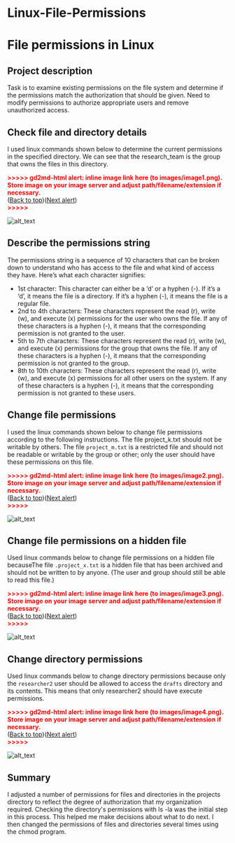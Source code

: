 # Linux-File-Permissions
# File permissions in Linux


## Project description

Task is to examine existing permissions on the file system and determine if the permissions match the authorization that should be given. Need to modify permissions to authorize appropriate users and remove unauthorized access.


## Check file and directory details

I used linux commands shown below to determine the current permissions in the specified directory. We can see that the research_team is the group that owns the files in this directory. 



<p id="gdcalert1" ><span style="color: red; font-weight: bold">>>>>>  gd2md-html alert: inline image link here (to images/image1.png). Store image on your image server and adjust path/filename/extension if necessary. </span><br>(<a href="#">Back to top</a>)(<a href="#gdcalert2">Next alert</a>)<br><span style="color: red; font-weight: bold">>>>>> </span></p>


![alt_text](images/image1.png "image_tooltip")



## Describe the permissions string

The permissions string is a sequence of 10 characters that can be broken down to understand who has access to the file and what kind of access they have. Here’s what each character signifies:



* 1st character: This character can either be a ‘d’ or a hyphen (-). If it’s a ‘d’, it means the file is a directory. If it’s a hyphen (-), it means the file is a regular file.
* 2nd to 4th characters: These characters represent the read (r), write (w), and execute (x) permissions for the user who owns the file. If any of these characters is a hyphen (-), it means that the corresponding permission is not granted to the user.
* 5th to 7th characters: These characters represent the read (r), write (w), and execute (x) permissions for the group that owns the file. If any of these characters is a hyphen (-), it means that the corresponding permission is not granted to the group.
* 8th to 10th characters: These characters represent the read (r), write (w), and execute (x) permissions for all other users on the system. If any of these characters is a hyphen (-), it means that the corresponding permission is not granted to these users.

 


## Change file permissions

I used the linux commands shown below to change file permissions according to the following instructions. The file project_k.txt should not be writable  by others. The file `project_m.txt` is a restricted file and should not be readable or writable by the group or other; only the user should have these permissions on this file. 



<p id="gdcalert2" ><span style="color: red; font-weight: bold">>>>>>  gd2md-html alert: inline image link here (to images/image2.png). Store image on your image server and adjust path/filename/extension if necessary. </span><br>(<a href="#">Back to top</a>)(<a href="#gdcalert3">Next alert</a>)<br><span style="color: red; font-weight: bold">>>>>> </span></p>


![alt_text](images/image2.png "image_tooltip")



## Change file permissions on a hidden file

Used linux commands below to change file permissions on a hidden file becauseThe file `.project_x.txt` is a hidden file that has been archived and should not be written to by anyone. (The user and group should still be able to read this file.) 

<p id="gdcalert3" ><span style="color: red; font-weight: bold">>>>>>  gd2md-html alert: inline image link here (to images/image3.png). Store image on your image server and adjust path/filename/extension if necessary. </span><br>(<a href="#">Back to top</a>)(<a href="#gdcalert4">Next alert</a>)<br><span style="color: red; font-weight: bold">>>>>> </span></p>


![alt_text](images/image3.png "image_tooltip")



## Change directory permissions

Used linux commands  below to change directory permissions because only the `researcher2` user should be allowed to access the `drafts` directory and its contents. This means that only researcher2 should have execute permissions.



<p id="gdcalert4" ><span style="color: red; font-weight: bold">>>>>>  gd2md-html alert: inline image link here (to images/image4.png). Store image on your image server and adjust path/filename/extension if necessary. </span><br>(<a href="#">Back to top</a>)(<a href="#gdcalert5">Next alert</a>)<br><span style="color: red; font-weight: bold">>>>>> </span></p>


![alt_text](images/image4.png "image_tooltip")



## Summary

I adjusted a number of permissions for files and directories in the projects directory to reflect the degree of authorization that my organization required. Checking the directory's permissions with ls -la was the initial step in this process. This helped me make decisions about what to do next. I then changed the permissions of files and directories several times using the chmod program.
